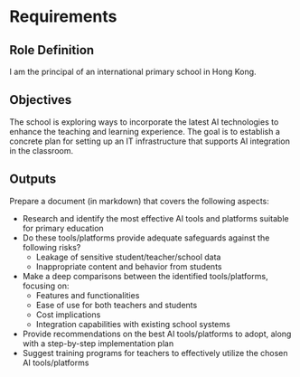 # Requirements

## Role Definition
I am the principal of an international primary school in Hong Kong.

## Objectives
The school is exploring ways to incorporate the latest AI technologies to enhance the teaching and learning experience. The goal is to establish a concrete plan for setting up an IT infrastructure that supports AI integration in the classroom.

## Outputs

Prepare a document (in markdown) that covers the following aspects:

- Research and identify the most effective AI tools and platforms suitable for primary education
- Do these tools/platforms provide adequate safeguards against the following risks?
  - Leakage of sensitive student/teacher/school data
  - Inappropriate content and behavior from students
- Make a deep comparisons between the identified tools/platforms, focusing on:
  - Features and functionalities
  - Ease of use for both teachers and students
  - Cost implications
  - Integration capabilities with existing school systems
- Provide recommendations on the best AI tools/platforms to adopt, along with a step-by-step implementation plan
- Suggest training programs for teachers to effectively utilize the chosen AI tools/platforms
